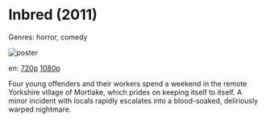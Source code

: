# Inbred (2011)

Genres: horror, comedy

![poster](http://image.tmdb.org/t/p/w500/9fKswnksV8AMPIMedNmCLOJNMw1.jpg)

en:
  [720p](magnet:?xt=urn:btih:D7E9C096F8EC03E6DB7CDAD12A596CA5438807D4&tr=udp://glotorrents.pw:6969/announce&tr=udp://tracker.opentrackr.org:1337/announce&tr=udp://torrent.gresille.org:80/announce&tr=udp://tracker.openbittorrent.com:80&tr=udp://tracker.coppersurfer.tk:6969&tr=udp://tracker.leechers-paradise.org:6969&tr=udp://p4p.arenabg.ch:1337&tr=udp://tracker.internetwarriors.net:1337)
  [1080p](magnet:?xt=urn:btih:C86E653FD5FA88CD09F34A59FB4253FB84B149F2&tr=udp://glotorrents.pw:6969/announce&tr=udp://tracker.opentrackr.org:1337/announce&tr=udp://torrent.gresille.org:80/announce&tr=udp://tracker.openbittorrent.com:80&tr=udp://tracker.coppersurfer.tk:6969&tr=udp://tracker.leechers-paradise.org:6969&tr=udp://p4p.arenabg.ch:1337&tr=udp://tracker.internetwarriors.net:1337)
  


Four young offenders and their workers spend a weekend in the remote Yorkshire village of Mortlake, which prides on keeping itself to itself. A minor incident with locals rapidly escalates into a blood-soaked, deliriously warped nightmare.